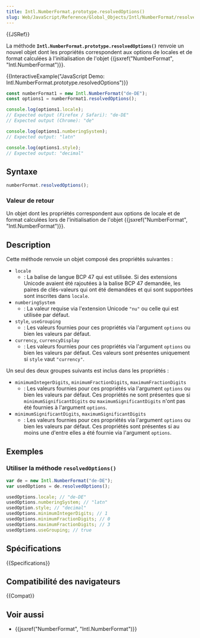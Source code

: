 ```yaml
---
title: Intl.NumberFormat.prototype.resolvedOptions()
slug: Web/JavaScript/Reference/Global_Objects/Intl/NumberFormat/resolvedOptions
---
```


{{JSRef}}

La méthode **`Intl.NumberFormat.prototype.resolvedOptions()`** renvoie un nouvel objet dont les propriétés correspondent aux options de locales et de format calculées à l'initialisation de l'objet {{jsxref("NumberFormat", "Intl.NumberFormat")}}.

{{InteractiveExample("JavaScript Demo: Intl.NumberFormat.prototype.resolvedOptions")}}

```js interactive-example
const numberFormat1 = new Intl.NumberFormat("de-DE");
const options1 = numberFormat1.resolvedOptions();

console.log(options1.locale);
// Expected output (Firefox / Safari): "de-DE"
// Expected output (Chrome): "de"

console.log(options1.numberingSystem);
// Expected output: "latn"

console.log(options1.style);
// Expected output: "decimal"
```

## Syntaxe

```js
numberFormat.resolvedOptions();
```

### Valeur de retour

Un objet dont les propriétés correspondent aux options de locale et de format calculées lors de l'initialisation de l'objet {{jsxref("NumberFormat", "Intl.NumberFormat")}}.

## Description

Cette méthode renvoie un objet composé des propriétés suivantes :

- `locale`
  - : La balise de langue BCP 47 qui est utilisée. Si des extensions Unicode avaient été rajoutées à la balise BCP 47 demandée, les paires de clés-valeurs qui ont été demandées et qui sont supportées sont inscrites dans `locale`.
- `numberingSystem`
  - : La valeur requise via l'extension Unicode `"nu"` ou celle qui est utilisée par défaut.
- `style`, `useGrouping`
  - : Les valeurs fournies pour ces propriétés via l'argument `options` ou bien les valeurs par défaut.
- `currency`, `currencyDisplay`
  - : Les valeurs fournies pour ces propriétés via l'argument `options` ou bien les valeurs par défaut. Ces valeurs sont présentes uniquement si `style` vaut `"currency"`.

Un seul des deux groupes suivants est inclus dans les propriétés :

- `minimumIntegerDigits`, `minimumFractionDigits`, `maximumFractionDigits`
  - : Les valeurs fournies pour ces propriétés via l'argument `options` ou bien les valeurs par défaut. Ces propriétés ne sont présentes que si `minimumSignificantDigits` ou `maximumSignificantDigits` n'ont pas été fournies à l'argument `options`.
- `minimumSignificantDigits`, `maximumSignificantDigits`
  - : Les valeurs fournies pour ces propriétés via l'argument `options` ou bien les valeurs par défaut. Ces propriétés sont présentes si au moins une d'entre elles a été fournie via l'argument `options`.

## Exemples

### Utiliser la méthode `resolvedOptions()`

```js
var de = new Intl.NumberFormat("de-DE");
var usedOptions = de.resolvedOptions();

usedOptions.locale; // "de-DE"
usedOptions.numberingSystem; // "latn"
usedOption.style; // "decimal"
usedOptions.minimumIntegerDigits; // 1
usedOptions.minimumFractionDigits; // 0
usedOptions.maximumFractionDigits; // 3
usedOptions.useGrouping; // true
```

## Spécifications

{{Specifications}}

## Compatibilité des navigateurs

{{Compat}}

## Voir aussi

- {{jsxref("NumberFormat", "Intl.NumberFormat")}}
